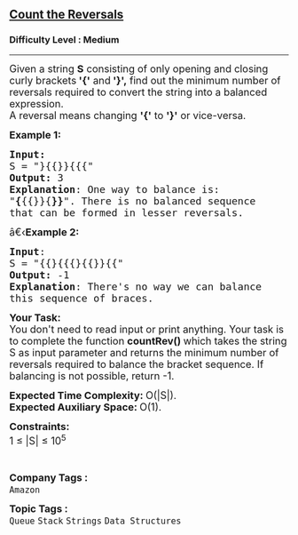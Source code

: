 <h2><a href="https://practice.geeksforgeeks.org/problems/count-the-reversals0401/1?page=8&curated[]=7&sortBy=submissions">Count the Reversals</a></h2><h3>Difficulty Level : Medium</h3><hr><div class="problems_problem_content__Xm_eO"><p><span style="font-size:18px">Given a string <strong>S</strong> consisting of only opening and closing curly brackets<strong> '{'</strong> and<strong> '}',</strong>&nbsp;find out the minimum&nbsp;number of reversals required to convert the string into a balanced expression.<br>
A reversal means changing <strong>'{'</strong> to <strong>'}'</strong> or vice-versa.</span></p>

<p><span style="font-size:18px"><strong>Example 1:</strong></span></p>

<pre><span style="font-size:18px"><strong>Input:</strong>
S = "}{{}}{{{"
<strong>Output:</strong> 3
<strong>Explanation</strong>: One way to balance is:
"<strong>{</strong>{{}}{<strong>}}</strong>". There is no balanced sequence
that can be formed in lesser reversals.</span>
</pre>

<p><span style="font-size:18px">â€‹<strong>Example 2:</strong></span></p>

<pre><span style="font-size:18px"><strong>Input</strong>: 
S = "{{}{{{}{{}}{{"</span><span style="font-size:18px">
<strong>Output:</strong> -1
<strong>Explanation</strong>: There's no way we can balance
this sequence of braces.</span>
</pre>

<p><span style="font-size:18px"><strong>Your Task:</strong><br>
You don't need to read input or print anything. Your task is to complete the function&nbsp;<strong>countRev()&nbsp;</strong>which takes the string S as input parameter&nbsp;and returns the minimum number of reversals required to balance the bracket sequence. If balancing is not possible, return -1.&nbsp;</span></p>

<p><span style="font-size:18px"><strong>Expected Time Complexity:&nbsp;</strong>O(|S|).<br>
<strong>Expected Auxiliary Space:&nbsp;</strong>O(1).</span></p>

<p><span style="font-size:18px"><strong>Constraints:</strong><br>
1 ≤ |S| ≤ 10<sup>5</sup></span></p>

<p>&nbsp;</p>
</div><p><span style=font-size:18px><strong>Company Tags : </strong><br><code>Amazon</code>&nbsp;<br><p><span style=font-size:18px><strong>Topic Tags : </strong><br><code>Queue</code>&nbsp;<code>Stack</code>&nbsp;<code>Strings</code>&nbsp;<code>Data Structures</code>&nbsp;